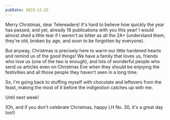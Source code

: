 ```yaml
---
pubDate: 2023-12-25
---
```

Merry Christmas, dear Telereaders!
It's hard to believe how quickly the year has passed, and yet, already 16 publications with you this year! I would almost shed a little tear if I weren't as bitter as all the 2A+ (understand them, they're old, broken by age, and soon to be forgotten by everyone).

But anyway, Christmas is precisely here to warm our little hardened hearts and remind us of the good things! We have a family that loves us, friends who love us (one of the two is enough), and lots of wonderful people who send us articles even on Christmas Eve when they should be enjoying the festivities and all those people they haven't seen in a long time.

So, I'm going back to stuffing myself with chocolate and leftovers from the feast, making the most of it before the indigestion catches up with me.

Until next week!

(Oh, and if you don't celebrate Christmas, happy LH No. 30, it's a great day too!)

